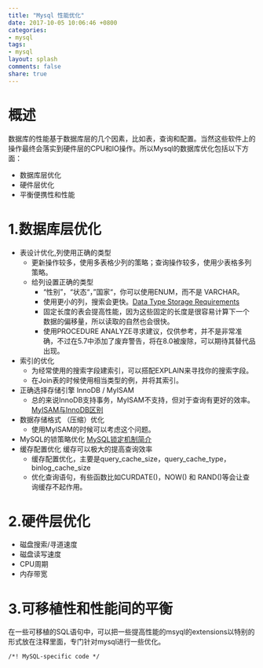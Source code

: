 ```yaml
---
title: "Mysql 性能优化"
date: 2017-10-05 10:06:46 +0800
categories:
- mysql
tags:
- mysql
layout: splash
comments: false
share: true
---
```

# 概述
数据库的性能基于数据库层的几个因素，比如表，查询和配置。当然这些软件上的操作最终会落实到硬件层的CPU和IO操作。所以Mysql的数据库优化包括以下方面：
- 数据库层优化
- 硬件层优化
- 平衡便携性和性能


# 1.数据库层优化
- 表设计优化,列使用正确的类型
    + 更新操作较多，使用多表格少列的策略；查询操作较多，使用少表格多列策略。
    + 给列设置正确的类型
        + “性别”，“状态“，”国家“，你可以使用ENUM，而不是 VARCHAR。
        + 使用更小的列，搜索会更快。[Data Type Storage Requirements](https://dev.mysql.com/doc/refman/5.7/en/storage-requirements.html)
        + 固定长度的表会提高性能，因为这些固定的长度是很容易计算下一个数据的偏移量，所以读取的自然也会很快。
        + 使用PROCEDURE ANALYZE寻求建议，仅供参考，并不是非常准确，不过在5.7中添加了废弃警告，将在8.0被废除，可以期待其替代品出现。
- 索引的优化
    + 为经常使用的搜索字段建索引，可以搭配EXPLAIN来寻找你的搜索字段。
    + 在Join表的时候使用相当类型的例，并将其索引。
- 正确选择存储引擎 InnoDB / MyISAM
    + 总的来说InnoDB支持事务，MyISAM不支持，但对于查询有更好的效率。[MyISAM与InnoDB区别](http://www.jianshu.com/p/a957b18ba40d)
- 数据存储格式 （压缩）优化
    + 使用MyISAM的时候可以考虑这个问题。
- MySQL的锁策略优化
    [MySQL锁定机制简介](http://blog.csdn.net/zq602316498/article/details/49428825)
- 缓存配置优化
    缓存可以极大的提高查询效率
    + 缓存配置优化，主要是query_cache_size，query_cache_type，binlog_cache_size [](http://isky000.com/database/mysql-perfornamce-tuning-cache-parameter)
    + 优化查询语句，有些函数比如CURDATE()，NOW() 和 RAND()等会让查询缓存不起作用。


# 2.硬件层优化
- 磁盘搜索/寻道速度
- 磁盘读写速度
- CPU周期
- 内存带宽

# 3.可移植性和性能间的平衡
在一些可移植的SQL语句中，可以把一些提高性能的msyql的extensions以特别的形式放在注释里面，专门针对mysql进行一些优化。
```
/*! MySQL-specific code */
```